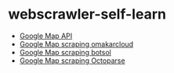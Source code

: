 # webscrawler-self-learn

- [Google Map API](https://developers.google.com/maps/documentation)
- [Google Map scraping omakarcloud](https://github.com/omkarcloud/google-maps-scraper)
- [Google Map scraping botsol](https://www.botsol.com/bots/google-maps-crawler)
- [Google Map scraping Octoparse](https://www.octoparse.com/blog/google-maps-crawlers)